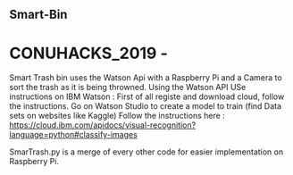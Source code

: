 ## Smart-Bin
# CONUHACKS_2019 - 
Smart Trash bin uses the Watson Api with a Raspberry Pi and a Camera to sort the trash as it is being throwned. 
Using the Watson API
USe instructions on IBM Watson : 
First of all registe and download cloud, follow the instructions. 
Go on Watson Studio to create a model to train (find Data sets on websites like Kaggle)
Follow the instructions here : 
https://cloud.ibm.com/apidocs/visual-recognition?language=python#classify-images

SmarTrash.py is a merge of every other code for easier implementation on Raspberry Pi.
